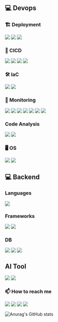 ## 💻 Devops
### 🏗️ Deployment
<a href="" target="_blank"><img src="https://img.shields.io/badge/AWS-FF9900?style=for-the-badge&logo=Amazon Web Services&logoColor=FFFFFF"/></a>
<a href="" target="_blank"><img src="https://img.shields.io/badge/Kubernetes-326CE5?style=for-the-badge&logo=kubernetes&logoColor=FFFFFF"/></a>
<a href="" target="_blank"><img src="https://img.shields.io/badge/Docker-2496ED?style=for-the-badge&logo=Docker&logoColor=FFFFFF"/></a>    
### 📡 CICD
<a href="" target="_blank"><img src="https://img.shields.io/badge/Jenkins-D24939?style=for-the-badge&logo=jenkins&logoColor=FFFFFF"/></a>
<a href="" target="_blank"><img src="https://img.shields.io/badge/ArgoCD-EF7B4D?style=for-the-badge&logo=Argo&logoColor=FFFFFF"/></a>
<a href="" target="_blank"><img src="https://img.shields.io/badge/Github Actions-2088FF?style=for-the-badge&logo=Github Actions&logoColor=FFFFFF"/></a>
<a href="" target="_blank"><img src="https://img.shields.io/badge/Helm-0F1689?style=for-the-badge&logo=Helm&logoColor=FFFFFF"/></a>
### 🛠️ IaC
<a href="" target="_blank"><img src="https://img.shields.io/badge/ansible-EE0000?style=for-the-badge&logo=ansible&logoColor=FFFFFF"/></a>
<a href="" target="_blank"><img src="https://img.shields.io/badge/terraform-844FBA?style=for-the-badge&logo=terraform&logoColor=FFFFFF"/></a>
### 🔎 Monitoring
<a href="" target="_blank"><img src="https://img.shields.io/badge/ElasticSearch-005571?style=for-the-badge&logo=elasticsearch&logoColor=FFFFFF"/></a>
<a href="" target="_blank"><img src="https://img.shields.io/badge/Kibana-005571?style=for-the-badge&logo=kibana&logoColor=FFFFFF"/></a>
<a href="" target="_blank"><img src="https://img.shields.io/badge/Fluentd-0E83C8?style=for-the-badge&logo=fluentd&logoColor=FFFFFF"/></a>
<a href="" target="_blank"><img src="https://img.shields.io/badge/opensearch-005EB8?style=for-the-badge&logo=opensearch&logoColor=FFFFFF"/></a>
<a href="" target="_blank"><img src="https://img.shields.io/badge/fluentbit-49BDA5?style=for-the-badge&logo=fluent bit&logoColor=FFFFFF"/></a>
<a href="" target="_blank"><img src="https://img.shields.io/badge/Prometheus-E6522C?style=for-the-badge&logo=prometheus&logoColor=FFFFFF"/></a>
<a href="" target="_blank"><img src="https://img.shields.io/badge/Grafana-F46800?style=for-the-badge&logo=grafana&logoColor=FFFFFF"/></a>

### Code Analysis
<a href="" target="_blank"><img src="https://img.shields.io/badge/sonarqube-4E9BCD?style=for-the-badge&logo=sonarqube&logoColor=FFFFFF"/></a>
<a href="" target="_blank"><img src="https://img.shields.io/badge/sonarcloud-F3702A?style=for-the-badge&logo=sonarcloud&logoColor=FFFFFF"/></a>

### 🖥️ OS
<a href="" target="_blank"><img src="https://img.shields.io/badge/ubuntu-E95420?style=for-the-badge&logo=ubuntu&logoColor=FFFFFF"/></a>
<a href="" target="_blank"><img src="https://img.shields.io/badge/centos-262577?style=for-the-badge&logo=centos&logoColor=FFFFFF"/></a>

## 💻 Backend
### Languages
<a href="" target="_blank"><img src="https://img.shields.io/badge/python-3776AB?style=for-the-badge&logo=python&logoColor=FFFFFF"/></a>
### Frameworks
<a href="" target="_blank"><img src="https://img.shields.io/badge/django-092E20?style=for-the-badge&logo=django&logoColor=FFFFFF"/></a>
<a href="" target="_blank"><img src="https://img.shields.io/badge/FastAPI-005571?style=for-the-badge&logo=fastapi"/></a>
### DB
<a href="" target="_blank"><img src="https://img.shields.io/badge/mysql-4479A1?style=for-the-badge&logo=mysql&logoColor=FFFFFF"/></a>
<a href="" target="_blank"><img src="https://img.shields.io/badge/mariadb-003545?style=for-the-badge&logo=mariadb&logoColor=FFFFFF"/></a>
<a href="" target="_blank"><img src="https://img.shields.io/badge/postgres-%23316192.svg?style=for-the-badge&logo=postgresql&logoColor=white"/></a>

## AI Tool
<a href="" target="_blank"><img src="https://img.shields.io/badge/chatGPT-74aa9c?style=for-the-badge&logo=openai&logoColor=white"/></a>
<a href="" target="_blank"><img src="https://img.shields.io/badge/github_copilot-8957E5?style=for-the-badge&logo=github-copilot&logoColor=white"/></a>

### 📫 How to reach me
<a href="https://velog.io/@whddms310/posts" target="_blank"><img src="https://img.shields.io/badge/whddms310-20C997?style=for-the-badge&logo=velog&logoColor=FFFFFF"/></a>
<a href="https://www.linkedin.com/in/jong-eun-lee-5094ab240/" target="_blank"><img src="https://img.shields.io/badge/Jong Eun LEE-0A66C2?style=for-the-badge&logo=linkedin&logoColor=FFFFFF"/></a>
<a href="https://www.facebook.com/sleepyowl310" target="_blank"><img src="https://img.shields.io/badge/Jong Eun LEE-0866FF?style=for-the-badge&logo=facebook&logoColor=FFFFFF"/></a>
<a href="" target="_blank"><img src="https://img.shields.io/badge/whddms1208@gmail.com-EA4335?style=for-the-badge&logo=Gmail&logoColor=FFFFFF"/></a>

![Anurag's GitHub stats](https://github-readme-stats.vercel.app/api?username=SighingOwl&show_icons=true&theme=blue-green)


<!--
**SighingOwl/SighingOwl** is a ✨ _special_ ✨ repository because its `README.md` (this file) appears on your GitHub profile.

Here are some ideas to get you started:

- 🔭 I’m currently working on ...
- 🌱 I’m currently learning ...
- 👯 I’m looking to collaborate on ...
- 🤔 I’m looking for help with ...
- 💬 Ask me about ...
- 📫 How to reach me: ...
- 😄 Pronouns: ...
- ⚡ Fun fact: ...
-->
